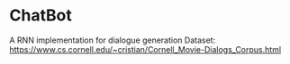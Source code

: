 # ChatBot
A RNN implementation for dialogue generation
Dataset: https://www.cs.cornell.edu/~cristian/Cornell_Movie-Dialogs_Corpus.html
